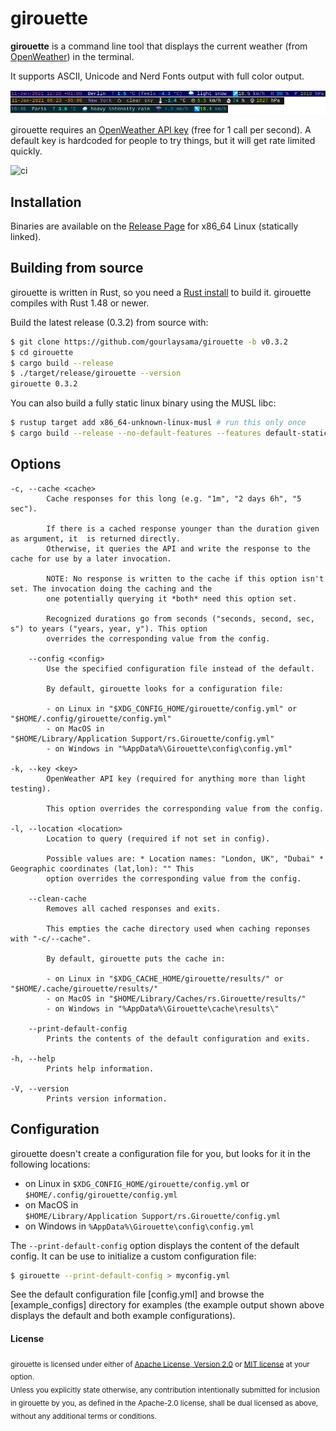 # girouette

**girouette** is a command line tool that displays the current weather (from [OpenWeather])
in the terminal.

It supports ASCII, Unicode and Nerd Fonts output with full color output.

![examples of girouette output](screenshots/girouette_main.png)

girouette requires an [OpenWeather API key] (free for 1 call per second). A default key is hardcoded for people to try things, but it will get rate limited quickly.

![ci](https://github.com/gourlaysama/girouette/workflows/Continuous%20integration/badge.svg?branch=master)

## Installation

Binaries are available on the [Release Page] for x86_64 Linux (statically linked).

## Building from source

girouette is written in Rust, so you need a [Rust install] to build it. girouette compiles with
Rust 1.48 or newer.

Build the latest release (0.3.2) from source with:

```sh
$ git clone https://github.com/gourlaysama/girouette -b v0.3.2
$ cd girouette
$ cargo build --release
$ ./target/release/girouette --version
girouette 0.3.2
```

You can also build a fully static linux binary using the MUSL libc:

```sh
$ rustup target add x86_64-unknown-linux-musl # run this only once
$ cargo build --release --no-default-features --features default-static --target x86_64-unknown-linux-musl
```

## Options

```
-c, --cache <cache>          
        Cache responses for this long (e.g. "1m", "2 days 6h", "5 sec").

        If there is a cached response younger than the duration given as argument, it  is returned directly.
        Otherwise, it queries the API and write the response to the cache for use by a later invocation.

        NOTE: No response is written to the cache if this option isn't set. The invocation doing the caching and the
        one potentially querying it *both* need this option set.

        Recognized durations go from seconds ("seconds, second, sec, s") to years ("years, year, y"). This option
        overrides the corresponding value from the config.

    --config <config>        
        Use the specified configuration file instead of the default.

        By default, girouette looks for a configuration file:

        - on Linux in "$XDG_CONFIG_HOME/girouette/config.yml" or "$HOME/.config/girouette/config.yml"
        - on MacOS in "$HOME/Library/Application Support/rs.Girouette/config.yml"
        - on Windows in "%AppData%\Girouette\config\config.yml"

-k, --key <key>              
        OpenWeather API key (required for anything more than light testing).

        This option overrides the corresponding value from the config.

-l, --location <location>    
        Location to query (required if not set in config).

        Possible values are: * Location names: "London, UK", "Dubai" * Geographic coordinates (lat,lon): "" This
        option overrides the corresponding value from the config.

    --clean-cache
        Removes all cached responses and exits.

        This empties the cache directory used when caching reponses with "-c/--cache".

        By default, girouette puts the cache in:

        - on Linux in "$XDG_CACHE_HOME/girouette/results/" or "$HOME/.cache/girouette/results/"
        - on MacOS in "$HOME/Library/Caches/rs.Girouette/results/"
        - on Windows in "%AppData%\Girouette\cache\results\"

    --print-default-config    
        Prints the contents of the default configuration and exits.

-h, --help           
        Prints help information.

-V, --version        
        Prints version information.
```

## Configuration

girouette doesn't create a configuration file for you, but looks for it in the following locations:
  * on Linux in `$XDG_CONFIG_HOME/girouette/config.yml` or `$HOME/.config/girouette/config.yml`
  * on MacOS in `$HOME/Library/Application Support/rs.Girouette/config.yml`
  * on Windows in `%AppData%\Girouette\config\config.yml`

The `--print-default-config` option displays the content of the default config. It can be use to initialize a custom configuration file:

```sh
$ girouette --print-default-config > myconfig.yml
```

See the default configuration file [config.yml] and browse the [example_configs] directory for examples (the example output shown above displays the default and both example configurations).

#### License

<sub>
girouette is licensed under either of <a href="LICENSE-APACHE">Apache License, Version 2.0</a> or <a href="LICENSE-MIT">MIT license</a> at your option.
</sub>

<br>

<sub>
Unless you explicitly state otherwise, any contribution intentionally submitted
for inclusion in girouette by you, as defined in the Apache-2.0 license, shall be
dual licensed as above, without any additional terms or conditions.
</sub>

[OpenWeather]: https://openweathermap.org
[OpenWeather API key]: https://openweathermap.org/appid
[Rust install]: https://www.rust-lang.org/tools/install
[Release Page]: https://github.com/gourlaysama/girouette/releases/latest